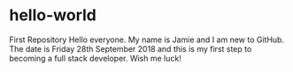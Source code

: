 # hello-world
First Repository
Hello everyone. My name is Jamie and I am new to GitHub. The date is Friday 28th September 2018 and this is my first step to becoming a full stack developer.
Wish me luck!
